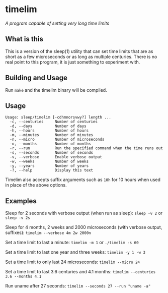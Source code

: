 timelim
========
_A program capable of setting very long time limits_

## What is this
This is a version of the sleep(1) utility that can set time limits that are as short as a few microseconds or as long as multiple centuries. 
There is no real point to this program, it is just something to experiment with.

## Building and Usage
Run `make` and the timelim binary will be compiled.  

## Usage
`Usage: sleep/timelim [-cdhmnorsvwy?] length ...`  
`  -c, --centuries     Number of centuries`  
`  -d, --days          Number of days`  
`  -h, --hours         Number of hours`  
`  -m, --minutes       Number of minutes`  
`  -n, --micro         Number of microseconds`  
`  -o, --months        Number of months`  
`  -r, --run           Run the specified command when the time runs out`  
`  -s, --seconds       Number of seconds`  
`  -v, --verbose       Enable verbose output`  
`  -w, --weeks         Number of weeks`  
`  -y, --years         Number of years`  
`  -?, --help          Display this text`  

Timelim also accepts suffix arguments such as `10h` for 10 hours when used in place of the above options.

## Examples
Sleep for 2 seconds with verbose output (when run as sleep):
`sleep -v 2` or `sleep -v 2s`

Sleep for 4 months, 2 weeks and 2000 microseconds (with verbose output, suffixes):
`timelim --verbose 4m 2w 2000n`

Set a time limit to last a minute: 
`timelim -m 1` or `./timelim -s 60`

Set a time limit to last one year and three weeks:
`timelim -y 1 -w 3`

Set a time limit to only last 24 microseconds:
`timelim --micro 24`

Set a time limit to last 3.6 centuries and 4.1 months:
`timelim --centuries 3.6 --months 4.1`

Run uname after 27 seconds:
`timelim --seconds 27 --run "uname -a"`
